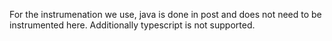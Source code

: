 For the instrumenation we use, java is done in post and does not need to be instrumented here. Additionally typescript is not supported.
